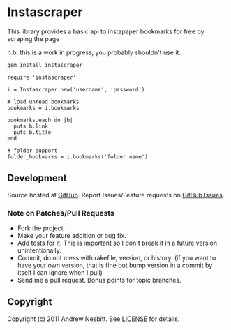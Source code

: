 # Instascraper

This library provides a basic api to instapaper bookmarks for free by scraping the page

n.b. this is a work in progress, you probably shouldn't use it.

    gem install instascraper
    
    require 'instascraper'
    
    i = Instascraper.new('username', 'password')
    
    # load unread bookmarks
    bookmarks = i.bookmarks
    
    bookmarks.each do |b|
      puts b.link
      puts b.title
    end
    
    # folder support
    folder_bookmarks = i.bookmarks('folder name')
    
## Development

Source hosted at [GitHub](http://github.com/andrew/instascraper).
Report Issues/Feature requests on [GitHub Issues](http://github.com/andrew/instascraper/issues).

### Note on Patches/Pull Requests

 * Fork the project.
 * Make your feature addition or bug fix.
 * Add tests for it. This is important so I don't break it in a
   future version unintentionally.
 * Commit, do not mess with rakefile, version, or history.
   (if you want to have your own version, that is fine but bump version in a commit by itself I can ignore when I pull)
 * Send me a pull request. Bonus points for topic branches.

## Copyright

Copyright (c) 2011 Andrew Nesbitt. See [LICENSE](https://github.com/andrew/instascraper/blob/master/LICENSE) for details.